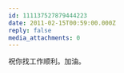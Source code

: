 ```yaml
---
id: 111137527879444223
date: 2011-02-15T00:59:00.000Z
reply: false
media_attachments: 0
---
```


祝你找工作顺利。加油。 ​​​​

